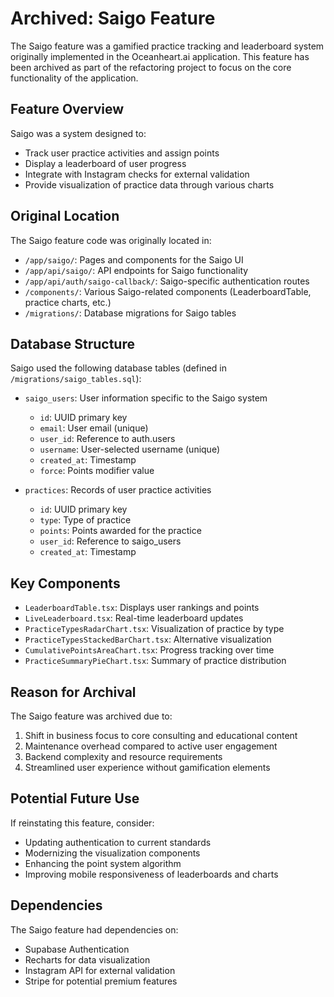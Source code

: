 # Archived: Saigo Feature

The Saigo feature was a gamified practice tracking and leaderboard system originally implemented in the Oceanheart.ai application. This feature has been archived as part of the refactoring project to focus on the core functionality of the application.

## Feature Overview

Saigo was a system designed to:

- Track user practice activities and assign points
- Display a leaderboard of user progress
- Integrate with Instagram checks for external validation
- Provide visualization of practice data through various charts

## Original Location

The Saigo feature code was originally located in:

- `/app/saigo/`: Pages and components for the Saigo UI
- `/app/api/saigo/`: API endpoints for Saigo functionality
- `/app/api/auth/saigo-callback/`: Saigo-specific authentication routes
- `/components/`: Various Saigo-related components (LeaderboardTable, practice charts, etc.)
- `/migrations/`: Database migrations for Saigo tables

## Database Structure

Saigo used the following database tables (defined in `/migrations/saigo_tables.sql`):

- `saigo_users`: User information specific to the Saigo system
  - `id`: UUID primary key
  - `email`: User email (unique)
  - `user_id`: Reference to auth.users
  - `username`: User-selected username (unique)
  - `created_at`: Timestamp
  - `force`: Points modifier value

- `practices`: Records of user practice activities
  - `id`: UUID primary key
  - `type`: Type of practice
  - `points`: Points awarded for the practice
  - `user_id`: Reference to saigo_users
  - `created_at`: Timestamp

## Key Components

- `LeaderboardTable.tsx`: Displays user rankings and points
- `LiveLeaderboard.tsx`: Real-time leaderboard updates
- `PracticeTypesRadarChart.tsx`: Visualization of practice by type
- `PracticeTypesStackedBarChart.tsx`: Alternative visualization
- `CumulativePointsAreaChart.tsx`: Progress tracking over time
- `PracticeSummaryPieChart.tsx`: Summary of practice distribution

## Reason for Archival

The Saigo feature was archived due to:

1. Shift in business focus to core consulting and educational content
2. Maintenance overhead compared to active user engagement
3. Backend complexity and resource requirements
4. Streamlined user experience without gamification elements

## Potential Future Use

If reinstating this feature, consider:

- Updating authentication to current standards
- Modernizing the visualization components
- Enhancing the point system algorithm
- Improving mobile responsiveness of leaderboards and charts

## Dependencies

The Saigo feature had dependencies on:

- Supabase Authentication
- Recharts for data visualization
- Instagram API for external validation
- Stripe for potential premium features